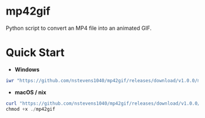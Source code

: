 # mp42gif
Python script to convert an MP4 file into an animated GIF.  
# Quick Start  
   - **Windows**  
```ps1
iwr "https://github.com/nstevens1040/mp42gif/releases/download/v1.0.0/mp42gif.exe" -OutFile "mp42gif.exe"
```  
   - **macOS / nix**  
```ps1
curl "https://github.com/nstevens1040/mp42gif/releases/download/v1.0.0/mp42gif" --output "mp42gif"
chmod +x ./mp42gif
```  
